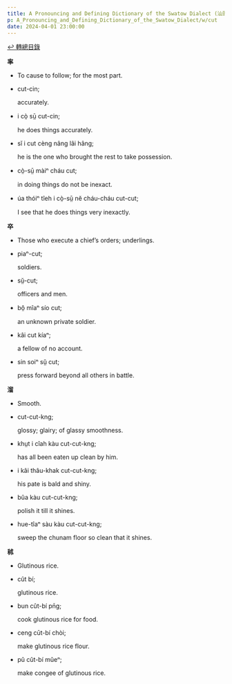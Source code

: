 ```yaml
---
title: A Pronouncing and Defining Dictionary of the Swatow Dialect (汕頭方言音義字典) / cut
p: A_Pronouncing_and_Defining_Dictionary_of_the_Swatow_Dialect/w/cut
date: 2024-04-01 23:00:00
---
```


[↩️ 轉總目錄](/A_Pronouncing_and_Defining_Dictionary_of_the_Swatow_Dialect)


**率**
- To cause to follow; for the most part.

- cut-cin;

  accurately.

- i cò̤ sṳ̄ cut-cin;

  he does things accurately.

- sĭ i cut cèng nâng lâi hâng;

  he is the one who brought the rest to take possession.

- cò̤-sṳ̄ màiⁿ cháu cut;

  in doing things do not be inexact.

- úa thóiⁿ tîeh i cò̤-sṳ̄ nĕ cháu-cháu cut-cut;

  I see that he does things very inexactly.

**卒**
- Those who execute a chief’s orders; underlings.

- piaⁿ-cut;

  soldiers.

- sṳ̆-cut;

  officers and men.

- bô̤ mîaⁿ sío cut;

  an unknown private soldier.

- kâi cut kíaⁿ;

  a fellow of no account.

- sin soiⁿ sṳ̆ cut;

  press forward beyond all others in battle.

**溜**
- Smooth.

- cut-cut-kng;

  glossy; glairy; of glassy smoothness.

- khṳt i cîah kàu cut-cut-kng;

  has all been eaten up clean by him.

- i kâi thâu-khak cut-cut-kng;

  his pate is bald and shiny.

- bûa kàu cut-cut-kng;

  polish it till it shines.

- hue-tîaⁿ sàu kàu cut-cut-kng;

  sweep the chunam floor so clean that it shines.

**秫**
- Glutinous rice.

- cût bí;

  glutinous rice.

- bun cût-bí pn̄g;

  cook glutinous rice for food.

- ceng cūt-bí chòi;

  make glutinous rice flour.

- pû cût-bí mûeⁿ;

  make congee of glutinous rice.